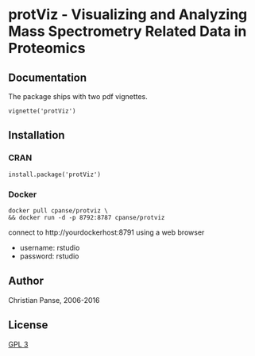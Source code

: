 # protViz - Visualizing and Analyzing Mass Spectrometry Related Data in Proteomics

## Documentation

The package ships with two pdf vignettes.

```
vignette('protViz')
```

## Installation

### CRAN

```
install.package('protViz')
```


### Docker

```
docker pull cpanse/protviz \
&& docker run -d -p 8792:8787 cpanse/protviz     
```

connect to http://yourdockerhost:8791  using a web browser

* username: rstudio
* password: rstudio

## Author

Christian Panse, 2006-2016

## License

[GPL 3](http://www.gnu.org/licenses/gpl-3.0.en.html)

